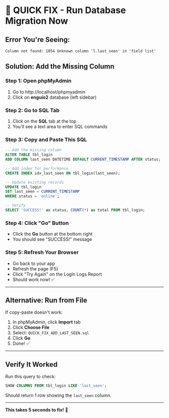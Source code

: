 # 🚨 QUICK FIX - Run Database Migration Now

## Error You're Seeing:
```
Column not found: 1054 Unknown column 'l.last_seen' in 'field list'
```

## Solution: Add the Missing Column

### Step 1: Open phpMyAdmin
1. Go to http://localhost/phpmyadmin
2. Click on **enguio2** database (left sidebar)

### Step 2: Go to SQL Tab
1. Click on the **SQL** tab at the top
2. You'll see a text area to enter SQL commands

### Step 3: Copy and Paste This SQL

```sql
-- Add the missing column
ALTER TABLE tbl_login 
ADD COLUMN last_seen DATETIME DEFAULT CURRENT_TIMESTAMP AFTER status;

-- Add index for performance
CREATE INDEX idx_last_seen ON tbl_login(last_seen);

-- Update existing records
UPDATE tbl_login 
SET last_seen = CURRENT_TIMESTAMP 
WHERE status = 'online';

-- Verify
SELECT 'SUCCESS!' as status, COUNT(*) as total FROM tbl_login;
```

### Step 4: Click "Go" Button
- Click the **Go** button at the bottom right
- You should see "SUCCESS!" message

### Step 5: Refresh Your Browser
- Go back to your app
- Refresh the page (F5)
- Click "Try Again" on the Login Logs Report
- Should work now! ✅

---

## Alternative: Run from File

If copy-paste doesn't work:

1. In phpMyAdmin, click **Import** tab
2. Click **Choose File**
3. Select: `QUICK_FIX_ADD_LAST_SEEN.sql`
4. Click **Go**
5. Done! ✅

---

## Verify It Worked

Run this query to check:
```sql
SHOW COLUMNS FROM tbl_login LIKE 'last_seen';
```

Should return 1 row showing the `last_seen` column.

---

**This takes 5 seconds to fix!** 🚀

